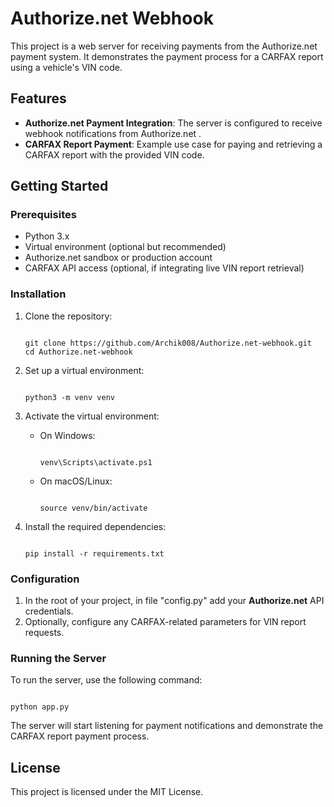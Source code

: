 # Authorize.net Webhook

This project is a web server for receiving payments from the Authorize.net payment system. It demonstrates the payment process for a CARFAX report using a vehicle's VIN code.

## Features

- **Authorize.net Payment Integration**: The server is configured to receive webhook notifications from Authorize.net .
- **CARFAX Report Payment**: Example use case for paying and retrieving a CARFAX report with the provided VIN code.

## Getting Started

### Prerequisites

- Python 3.x
- Virtual environment (optional but recommended)
- Authorize.net sandbox or production account
- CARFAX API access (optional, if integrating live VIN report retrieval)

### Installation

1. Clone the repository:

   <code>
   git clone https://github.com/Archik008/Authorize.net-webhook.git
   cd Authorize.net-webhook
   </code>

2. Set up a virtual environment:

   <code>
   python3 -m venv venv
   </code>

3. Activate the virtual environment:

   - On Windows:

     <code>
     venv\Scripts\activate.ps1
     </code>

   - On macOS/Linux:

     <code>
     source venv/bin/activate
     </code>

4. Install the required dependencies:

   <code>
   pip install -r requirements.txt
   </code>

### Configuration

1. In the root of your project, in file "config.py" add your **Authorize.net** API credentials.
2. Optionally, configure any CARFAX-related parameters for VIN report requests.

### Running the Server

To run the server, use the following command:

<code>
python app.py
</code>

The server will start listening for payment notifications and demonstrate the CARFAX report payment process.

## License

This project is licensed under the MIT License.
